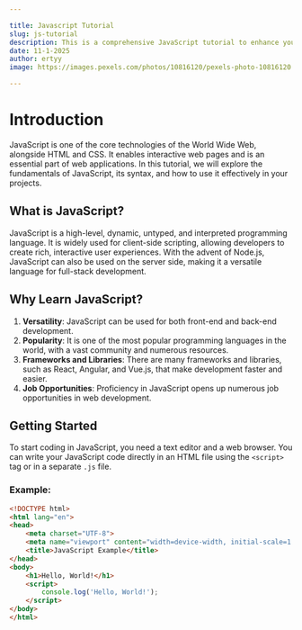 ```yaml
---

title: Javascript Tutorial
slug: js-tutorial
description: This is a comprehensive JavaScript tutorial to enhance your knowledge and skills in web development.
date: 11-1-2025
author: ertyy
image: https://images.pexels.com/photos/10816120/pexels-photo-10816120.jpeg?auto=compress&cs=tinysrgb&w=600

---
```


# Introduction

JavaScript is one of the core technologies of the World Wide Web, alongside HTML and CSS. It enables interactive web pages and is an essential part of web applications. In this tutorial, we will explore the fundamentals of JavaScript, its syntax, and how to use it effectively in your projects.

## What is JavaScript?

JavaScript is a high-level, dynamic, untyped, and interpreted programming language. It is widely used for client-side scripting, allowing developers to create rich, interactive user experiences. With the advent of Node.js, JavaScript can also be used on the server side, making it a versatile language for full-stack development.

## Why Learn JavaScript?

1. **Versatility**: JavaScript can be used for both front-end and back-end development.
2. **Popularity**: It is one of the most popular programming languages in the world, with a vast community and numerous resources.
3. **Frameworks and Libraries**: There are many frameworks and libraries, such as React, Angular, and Vue.js, that make development faster and easier.
4. **Job Opportunities**: Proficiency in JavaScript opens up numerous job opportunities in web development.

## Getting Started

To start coding in JavaScript, you need a text editor and a web browser. You can write your JavaScript code directly in an HTML file using the `<script>` tag or in a separate `.js` file.

### Example:

```html
<!DOCTYPE html>
<html lang="en">
<head>
    <meta charset="UTF-8">
    <meta name="viewport" content="width=device-width, initial-scale=1.0">
    <title>JavaScript Example</title>
</head>
<body>
    <h1>Hello, World!</h1>
    <script>
        console.log('Hello, World!');
    </script>
</body>
</html>